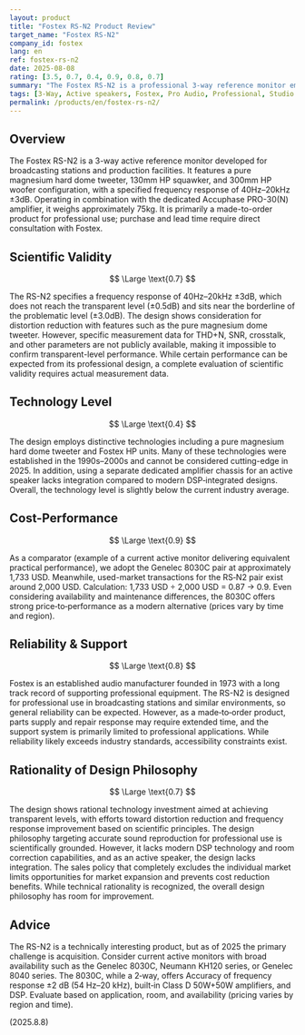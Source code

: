 ```yaml
---
layout: product
title: "Fostex RS-N2 Product Review"
target_name: "Fostex RS-N2"
company_id: fostex
lang: en
ref: fostex-rs-n2
date: 2025-08-08
rating: [3.5, 0.7, 0.4, 0.9, 0.8, 0.7]
summary: "The Fostex RS-N2 is a professional 3-way reference monitor employing distinctive engineering. It differs in design philosophy from modern DSP-integrated monitors and is primarily made-to-order for professional applications."
tags: [3-Way, Active speakers, Fostex, Pro Audio, Professional, Studio monitors]
permalink: /products/en/fostex-rs-n2/
---
```

## Overview

The Fostex RS-N2 is a 3-way active reference monitor developed for broadcasting stations and production facilities. It features a pure magnesium hard dome tweeter, 130mm HP squawker, and 300mm HP woofer configuration, with a specified frequency response of 40Hz–20kHz ±3dB. Operating in combination with the dedicated Accuphase PRO-30(N) amplifier, it weighs approximately 75kg. It is primarily a made-to-order product for professional use; purchase and lead time require direct consultation with Fostex.

## Scientific Validity

$$ \Large \text{0.7} $$

The RS-N2 specifies a frequency response of 40Hz–20kHz ±3dB, which does not reach the transparent level (±0.5dB) and sits near the borderline of the problematic level (±3.0dB). The design shows consideration for distortion reduction with features such as the pure magnesium dome tweeter. However, specific measurement data for THD+N, SNR, crosstalk, and other parameters are not publicly available, making it impossible to confirm transparent-level performance. While certain performance can be expected from its professional design, a complete evaluation of scientific validity requires actual measurement data.

## Technology Level

$$ \Large \text{0.4} $$

The design employs distinctive technologies including a pure magnesium hard dome tweeter and Fostex HP units. Many of these technologies were established in the 1990s–2000s and cannot be considered cutting-edge in 2025. In addition, using a separate dedicated amplifier chassis for an active speaker lacks integration compared to modern DSP‑integrated designs. Overall, the technology level is slightly below the current industry average.

## Cost-Performance

$$ \Large \text{0.9} $$

As a comparator (example of a current active monitor delivering equivalent practical performance), we adopt the Genelec 8030C pair at approximately 1,733 USD. Meanwhile, used-market transactions for the RS‑N2 pair exist around 2,000 USD. Calculation: 1,733 USD ÷ 2,000 USD = 0.87 → 0.9. Even considering availability and maintenance differences, the 8030C offers strong price‑to‑performance as a modern alternative (prices vary by time and region).

## Reliability & Support

$$ \Large \text{0.8} $$

Fostex is an established audio manufacturer founded in 1973 with a long track record of supporting professional equipment. The RS-N2 is designed for professional use in broadcasting stations and similar environments, so general reliability can be expected. However, as a made‑to‑order product, parts supply and repair response may require extended time, and the support system is primarily limited to professional applications. While reliability likely exceeds industry standards, accessibility constraints exist.

## Rationality of Design Philosophy

$$ \Large \text{0.7} $$

The design shows rational technology investment aimed at achieving transparent levels, with efforts toward distortion reduction and frequency response improvement based on scientific principles. The design philosophy targeting accurate sound reproduction for professional use is scientifically grounded. However, it lacks modern DSP technology and room correction capabilities, and as an active speaker, the design lacks integration. The sales policy that completely excludes the individual market limits opportunities for market expansion and prevents cost reduction benefits. While technical rationality is recognized, the overall design philosophy has room for improvement.

## Advice

The RS-N2 is a technically interesting product, but as of 2025 the primary challenge is acquisition. Consider current active monitors with broad availability such as the Genelec 8030C, Neumann KH120 series, or Genelec 8040 series. The 8030C, while a 2‑way, offers Accuracy of frequency response ±2 dB (54 Hz–20 kHz), built‑in Class D 50W+50W amplifiers, and DSP. Evaluate based on application, room, and availability (pricing varies by region and time).

(2025.8.8)